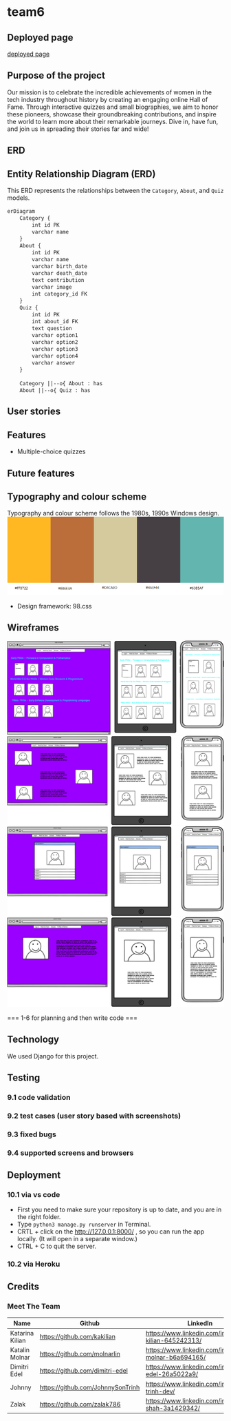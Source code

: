 # team6

## Deployed page
[deployed page](https://rippley-c75929cecc2a.herokuapp.com/)

## Purpose of the project 
Our mission is to celebrate the incredible achievements of women in the tech industry throughout history by creating an engaging online Hall of Fame. Through interactive quizzes and small biographies, we aim to honor these pioneers, showcase their groundbreaking contributions, and inspire the world to learn more about their remarkable journeys. Dive in, have fun, and join us in spreading their stories far and wide!

## ERD
## Entity Relationship Diagram (ERD)

This ERD represents the relationships between the `Category`, `About`, and `Quiz` models.

```mermaid
erDiagram
    Category {
        int id PK
        varchar name
    }
    About {
        int id PK
        varchar name
        varchar birth_date
        varchar death_date
        text contribution
        varchar image
        int category_id FK
    }
    Quiz {
        int id PK
        int about_id FK
        text question
        varchar option1
        varchar option2
        varchar option3
        varchar option4
        varchar answer
    }

    Category ||--o{ About : has
    About ||--o{ Quiz : has
```

## User stories 

## Features 
- Multiple-choice quizzes 
## Future features 
## Typography and colour scheme 
Typography and colour scheme follows the 1980s, 1990s Windows design. \
![Colour palette](documentation/wireframes/Colour_palette.png)
- Design framework: 98.css 
## Wireframes 

   ![home page](documentation/wireframes/Home_page.png) 
   ![meet the team](/documentation/wireframes/Meet_the_team_page.png) 
   ![quiz](/documentation/wireframes/Quiz_page.png) 
   ![women's profile](/documentation/wireframes/Women_profile.png) 

=== 1-6 for planning and then write code === 
## Technology 
 We used Django for this project. 
## Testing 
   ### 9.1 code validation 
   ### 9.2 test cases (user story based with screenshots) 
   ### 9.3 fixed bugs 
   ### 9.4 supported screens and browsers 
## Deployment 
   ### 10.1 via vs code 
   - First you need to make sure your repository is up to date, and you are in the right folder.
   - Type `python3 manage.py runserver` in Terminal.
   - CRTL + click on the http://127.0.0.1:8000/ , so you can run the app locally. (It will open in a separate window.)
   - CTRL + C to quit the server.
   ### 10.2 via Heroku 
## Credits 


### Meet The Team 
| Name | Github | LinkedIn |
|------|--------|----------|
| Katarina Kilian | https://github.com/kakilian | https://www.linkedin.com/in/katarina-kilian-645242313/ |
| Katalin Molnar | https://github.com/molnarlin | https://www.linkedin.com/in/katalin-molnar-b6a694165/ | 
| Dimitri Edel | https://github.com/dimitri-edel | https://www.linkedin.com/in/dimitri-edel-26a5022a9/ |
| Johnny | https://github.com/JohnnySonTrinh | https://www.linkedin.com/in/johnny-trinh-dev/ |
| Zalak | https://github.com/zalak786 | https://www.linkedin.com/in/zalak-shah-3a1429342/ |